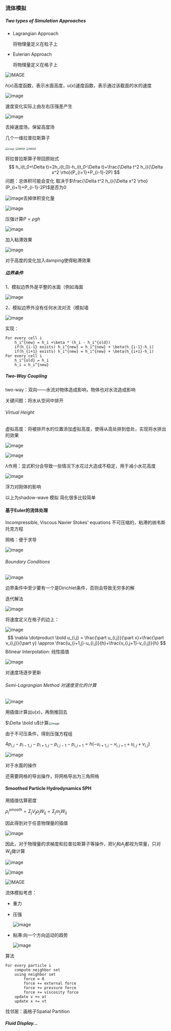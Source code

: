 ### 流体模拟

##### Two types of Simulation Approaches

- Lagrangian Approach

  将物理量定义在粒子上

- Eulerian Approach

  将物理量定义在格子上

![IMAGE](IMAGE/6-1.png)

$h(x)$高度函数，表示水面高度，$u(x)$速度函数，表示通过该截面的水的速度

![image](IMAGE/6-2.png)

速度变化实际上由左右压强差产生

![image](IMAGE/6-3.png)

去掉速度场，保留高度场

几个一维拉普拉斯算子

<img src="IMAGE/6-4.png" alt="image" style="zoom:50%;" />

<img src="IMAGE/6-5.png" alt="IMAGE" style="zoom:50%;" />

<img src="IMAGE/6-6.png" alt="IMAGE" style="zoom:50%;" />

将拉普拉斯算子带回原始式
$$
h_i(t_0+\Delta t)=2h_i(t_0)-h_i(t_0-\Delta t)+\frac{\Delta t^2 h_i}{\Delta x^2 \rho}(P_{i+1}+P_{i-1}-2P)
$$
问题：总体积可能会变化 取决于$\frac{\Delta t^2 h_i}{\Delta x^2 \rho}(P_{i+1}+P_{i-1}-2P)$是否为0

![image](IMAGE/6-7.png)去掉体积变化量

![image](IMAGE/6-8.png)

压强计算$P=\rho gh$

![image](IMAGE/6-9.png)

加入粘滞效果

![image](IMAGE/6-10.png)

对于高度的变化加入damping使得粘滞效果

##### 边界条件

1、模拟边界外是平整的水面（例如海面

![image](IMAGE/6-11.png)

2、模拟边界外没有任何水流对流（模拟墙

![image](IMAGE/6-12.png)

实现：

```
For every cell i
	h_i^{new} = h_i +\beta * (h_i - h_i^{old})
	if(h_{i-1} exists) h_i^{new} = h_i^{new} + \beta(h_{i-1}-h_i)
	if(h_{i+1} exists) h_i^{new} = h_i^{new} + \beta(h_{i+1}-h_i)
For every cell i
	h_i^{old} = h_i
	h_i = h_i^{new}
```

##### Two-Way Coupling

two-way：双向——水流对物体造成影响，物体也对水流造成影响

关键问题：将水从空间中排开

###### Virtual Height

虚拟高度：将被排开水的位置添加虚拟高度，使得从高处排到低处，实现将水排出的效果

![image](IMAGE/6-13.png)

![image](IMAGE/6-14.png)

$\lambda$作用：显式积分会导致一些情况下水花过大造成不稳定，用于减小水花高度

![image](IMAGE/6-15.png)

浮力对刚体的影响

以上为shadow-wave 模拟 简化很多比较简单



#### 基于Euler的流体处理

Incompressible, Viscous Navier Stokes' equations 不可压缩的，粘滞的纳韦斯托克方程

网格：便于求导

![image](IMAGE/6-16.png)

###### Boundary Conditions

![image](IMAGE/6-17.png)

边界条件中至少要有一个是Dirichlet条件，否则会导致无穷多的解

迭代解法

![image](IMAGE/6-18.png)

将速度定义在格子的边上：

![image](IMAGE/6-19.png)
$$
    \nabla \dotproduct \bold u_{i,j} = \frac{\part u_{i,j}}{\part x}+\frac{\part v_{i,j}}{\part y} \approx \frac{u_{i+1,j}-u_{i,j}}{h}+\frac{v_{i,j+1}-v_{i,j}}{h}
$$
Bilinear Interpolation: 线性插值

 ![image](IMAGE/6-20.png)

对速度场逐步更新

###### Semi-Lagrangian Method 对速度变化的计算

![image](IMAGE/6-21.png)

用插值计算出$u(x)$，再倒推回去

$\Delta \bold u$计算<img src="IMAGE/6-22.PNG" alt="image" style="zoom: 60%;" />

由于不可压条件，得到压强方程组

$4p_{i,j}-p_{i-1,j}-p_{i+1,j}-p_{i,j-1}-p_{i,j+1}=h(-u_{i+1,j}-v_{i,j+1}+u_{i,j}+v_{i,j})$

![image](IMAGE/6-23.png)

对于水面的操作

还需要网格的导出操作，将网格导出为三角网格

#### Smoothed Particle Hydrodynamics SPH

用插值估算密度

$\rho_i^{smooth} = \Sigma_j V_j\rho_jW_{ij}= \Sigma_j m_jW_{ij}$

因此得到对于任意物理量的插值

![image](IMAGE/6-24.png)

因此，对于物理量的求梯度和拉普拉斯算子等操作，把$V_j$和$A_j$都视为常量，只对$W_{ij}$做计算

![image](IMAGE/6-25.png)

![image](IMAGE/6-26.png)

![IMAGE](IMAGE/6-27.png)



流体模拟考虑：

- 重力

- 压强

  ![image](IMAGE/6-28.png)

- 粘滞:向一个方向运动的趋势

  ![image](IMAGE/6-29.png)

算法

```
For every particle i
	compute neighbor set
	using neighbor set
		force = 0
		force += external force
		force += pressure force
		force += viscosity force
	update v += at
	update x += vt
```

找邻居：画格子Spatial Partition

##### Fluid Display...
